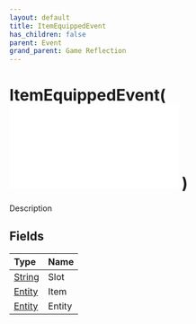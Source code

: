 ```yaml
---
layout: default
title: ItemEquippedEvent
has_children: false
parent: Event
grand_parent: Game Reflection
---
```

# ItemEquippedEvent( ![ EntityEventBase ](/game-reflection/events/entity_event_base.md) )
Description 

## Fields
| Type | Name |
|:-------------|:--------------|
| [String](/game-reflection/components/string.md) | Slot |
| [Entity](/game-reflection/classes/entity.md) | Item |
| [Entity](/game-reflection/classes/entity.md) | Entity |
